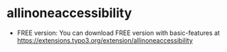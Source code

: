 # allinoneaccessibility
- FREE version: You can download FREE version with basic-features at https://extensions.typo3.org/extension/allinoneaccessibility
